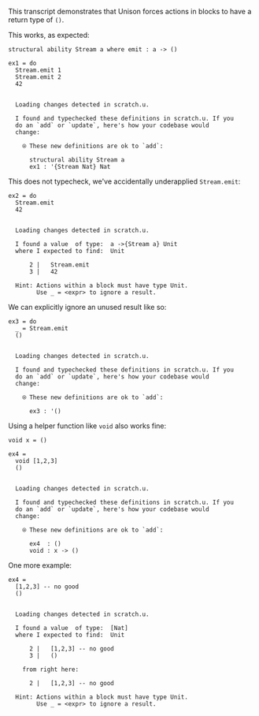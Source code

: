 This transcript demonstrates that Unison forces actions in blocks to have a return type of `()`.

This works, as expected:

``` unison
structural ability Stream a where emit : a -> ()

ex1 = do
  Stream.emit 1 
  Stream.emit 2
  42
```

``` ucm

  Loading changes detected in scratch.u.

  I found and typechecked these definitions in scratch.u. If you
  do an `add` or `update`, here's how your codebase would
  change:
  
    ⍟ These new definitions are ok to `add`:
    
      structural ability Stream a
      ex1 : '{Stream Nat} Nat

```
This does not typecheck, we've accidentally underapplied `Stream.emit`:

``` unison
ex2 = do
  Stream.emit
  42
```

``` ucm

  Loading changes detected in scratch.u.

  I found a value  of type:  a ->{Stream a} Unit
  where I expected to find:  Unit
  
      2 |   Stream.emit
      3 |   42
  
  Hint: Actions within a block must have type Unit.
        Use _ = <expr> to ignore a result.

```
We can explicitly ignore an unused result like so:

``` unison
ex3 = do
  _ = Stream.emit
  ()
```

``` ucm

  Loading changes detected in scratch.u.

  I found and typechecked these definitions in scratch.u. If you
  do an `add` or `update`, here's how your codebase would
  change:
  
    ⍟ These new definitions are ok to `add`:
    
      ex3 : '()

```
Using a helper function like `void` also works fine:

``` unison
void x = ()

ex4 =
  void [1,2,3]
  ()
```

``` ucm

  Loading changes detected in scratch.u.

  I found and typechecked these definitions in scratch.u. If you
  do an `add` or `update`, here's how your codebase would
  change:
  
    ⍟ These new definitions are ok to `add`:
    
      ex4  : ()
      void : x -> ()

```
One more example:

``` unison
ex4 =
  [1,2,3] -- no good
  ()
```

``` ucm

  Loading changes detected in scratch.u.

  I found a value  of type:  [Nat]
  where I expected to find:  Unit
  
      2 |   [1,2,3] -- no good
      3 |   ()
  
    from right here:
  
      2 |   [1,2,3] -- no good
  
  Hint: Actions within a block must have type Unit.
        Use _ = <expr> to ignore a result.

```
